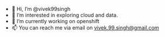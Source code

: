 - 👋 Hi, I’m @vivek99singh
- 👀 I’m interested in exploring cloud and data.
- 🌱 I’m currently working on openshift
- 📫 You can reach me via email on vivek.99.singh@gmail.com

<!---
vivek99singh/vivek99singh is a ✨ special ✨ repository because its `README.md` (this file) appears on your GitHub profile.
You can click the Preview link to take a look at your changes.
--->

